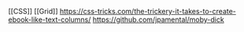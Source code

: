 [[CSS]] [[Grid]] https://css-tricks.com/the-trickery-it-takes-to-create-ebook-like-text-columns/
https://github.com/jpamental/moby-dick